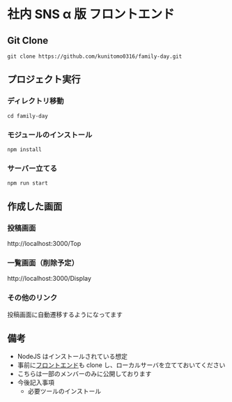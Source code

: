 # 社内 SNS α 版 フロントエンド

## Git Clone

```
git clone https://github.com/kunitomo0316/family-day.git
```

## プロジェクト実行

### ディレクトリ移動

```
cd family-day
```

### モジュールのインストール

```
npm install
```

### サーバー立てる

```
npm run start
```

## 作成した画面

### 投稿画面

http://localhost:3000/Top

### 一覧画面（削除予定）

http://localhost:3000/Display

### その他のリンク

投稿画面に自動遷移するようになってます

## 備考

- NodeJS はインストールされている想定
- 事前に[フロントエンド](https://github.com/kunitomo0316/family-day.git)も clone し、ローカルサーバを立てておいてください
- こちらは一部のメンバーのみに公開しております
- 今後記入事項
  - 必要ツールのインストール
